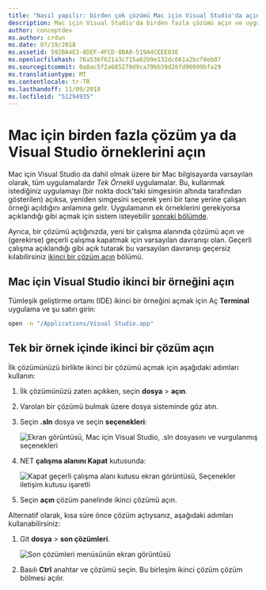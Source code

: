 ```yaml
---
title: "Nasıl yapılır: birden çok çözümü Mac için Visual Studio'da açın."
description: Mac için Visual Studio'da birden fazla çözümü açın ve uygulamanın birden fazla örneğini açmayı öğrenin.
author: conceptdev
ms.author: crdun
ms.date: 07/19/2018
ms.assetid: 592BA4E3-8DEF-4FCD-8BA0-519A4CEEE03E
ms.openlocfilehash: 76a536f621a3c715a62b9e132dc661a2bcf8eb07
ms.sourcegitcommit: 0a8ac5f2a685270d9ca79bb39d26fd90099bfa29
ms.translationtype: MT
ms.contentlocale: tr-TR
ms.lasthandoff: 11/09/2018
ms.locfileid: "51294935"
---
```

# <a name="open-multiple-solutions-or-instances-of-visual-studio-for-mac"></a>Mac için birden fazla çözüm ya da Visual Studio örneklerini açın

Mac için Visual Studio da dahil olmak üzere bir Mac bilgisayarda varsayılan olarak, tüm uygulamalardır _Tek Örnekli_ uygulamalar. Bu, kullanmak istediğiniz uygulamayı (bir nokta dock'taki simgesinin altında tarafından gösterilen) açıksa, yeniden simgesini seçerek yeni bir tane yerine çalışan örneği açıldığını anlamına gelir. Uygulamanın ek örneklerini gerekiyorsa açıklandığı gibi açmak için sistem isteyebilir [sonraki bölümde](#open-a-second-instance-of-visual-studio-for-mac).

Ayrıca, bir çözümü açtığınızda, yeni bir çalışma alanında çözümü açın ve (gerekirse) geçerli çalışma kapatmak için varsayılan davranışı olan. Geçerli çalışma açıklandığı gibi açık tutarak bu varsayılan davranışı geçersiz kılabilirsiniz [ikinci bir çözüm açın](#open-a-second-solution-inside-a-single-instance) bölümü.

## <a name="open-a-second-instance-of-visual-studio-for-mac"></a>Mac için Visual Studio ikinci bir örneğini açın

Tümleşik geliştirme ortamı (IDE) ikinci bir örneğini açmak için Aç **Terminal** uygulama ve şu satırı girin:

```bash
open -n "/Applications/Visual Studio.app"
```

## <a name="open-a-second-solution-inside-a-single-instance"></a>Tek bir örnek içinde ikinci bir çözüm açın

İlk çözümünüzü birlikte ikinci bir çözümü açmak için aşağıdaki adımları kullanın:

1. İlk çözümünüzü zaten açıkken, seçin **dosya** > **açın**.
2. Varolan bir çözümü bulmak üzere dosya sisteminde göz atın.
3. Seçin **.sln** dosya ve seçin **seçenekleri**:

    ![Ekran görüntüsü, Mac için Visual Studio, .sln dosyasını ve vurgulanmış seçenekleri](media/open-multiple-solutions-image3.png)

4. NET **çalışma alanını Kapat** kutusunda:

    ![Kapat geçerli çalışma alanı kutusu ekran görüntüsü, Seçenekler iletişim kutusu işaretli](media/open-multiple-solutions-image1.png)

5. Seçin **açın** çözüm panelinde ikinci çözümü açın.

Alternatif olarak, kısa süre önce çözüm açtıysanız, aşağıdaki adımları kullanabilirsiniz:

1. Git **dosya** > **son çözümleri**.

    ![Son çözümleri menüsünün ekran görüntüsü](media/open-multiple-solutions-image2.png)

1. Basılı **Ctrl** anahtar ve çözümü seçin. Bu birleşim ikinci çözüm çözüm bölmesi açılır.
